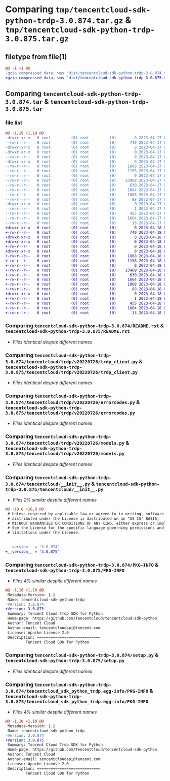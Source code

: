 # Comparing `tmp/tencentcloud-sdk-python-trdp-3.0.874.tar.gz` & `tmp/tencentcloud-sdk-python-trdp-3.0.875.tar.gz`

## filetype from file(1)

```diff
@@ -1 +1 @@
-gzip compressed data, was "dist/tencentcloud-sdk-python-trdp-3.0.874.tar", last modified: Mon Apr 17 00:52:56 2023, max compression
+gzip compressed data, was "dist/tencentcloud-sdk-python-trdp-3.0.875.tar", last modified: Tue Apr 18 01:00:40 2023, max compression
```

## Comparing `tencentcloud-sdk-python-trdp-3.0.874.tar` & `tencentcloud-sdk-python-trdp-3.0.875.tar`

### file list

```diff
@@ -1,19 +1,19 @@
-drwxr-xr-x   0 root         (0) root         (0)        0 2023-04-17 00:52:56.000000 tencentcloud-sdk-python-trdp-3.0.874/
--rw-r--r--   0 root         (0) root         (0)      740 2023-04-17 00:52:56.000000 tencentcloud-sdk-python-trdp-3.0.874/README.rst
-drwxr-xr-x   0 root         (0) root         (0)        0 2023-04-17 00:52:56.000000 tencentcloud-sdk-python-trdp-3.0.874/tencentcloud/
-drwxr-xr-x   0 root         (0) root         (0)        0 2023-04-17 00:52:56.000000 tencentcloud-sdk-python-trdp-3.0.874/tencentcloud/trdp/
--rw-r--r--   0 root         (0) root         (0)        0 2023-04-17 00:52:56.000000 tencentcloud-sdk-python-trdp-3.0.874/tencentcloud/trdp/__init__.py
-drwxr-xr-x   0 root         (0) root         (0)        0 2023-04-17 00:52:56.000000 tencentcloud-sdk-python-trdp-3.0.874/tencentcloud/trdp/v20220726/
--rw-r--r--   0 root         (0) root         (0)     1868 2023-04-17 00:52:56.000000 tencentcloud-sdk-python-trdp-3.0.874/tencentcloud/trdp/v20220726/trdp_client.py
--rw-r--r--   0 root         (0) root         (0)     1158 2023-04-17 00:52:56.000000 tencentcloud-sdk-python-trdp-3.0.874/tencentcloud/trdp/v20220726/errorcodes.py
--rw-r--r--   0 root         (0) root         (0)        0 2023-04-17 00:52:56.000000 tencentcloud-sdk-python-trdp-3.0.874/tencentcloud/trdp/v20220726/__init__.py
--rw-r--r--   0 root         (0) root         (0)    23469 2023-04-17 00:52:56.000000 tencentcloud-sdk-python-trdp-3.0.874/tencentcloud/trdp/v20220726/models.py
--rw-r--r--   0 root         (0) root         (0)      630 2023-04-17 00:52:56.000000 tencentcloud-sdk-python-trdp-3.0.874/tencentcloud/__init__.py
--rw-r--r--   0 root         (0) root         (0)     1664 2023-04-17 00:52:56.000000 tencentcloud-sdk-python-trdp-3.0.874/PKG-INFO
--rw-r--r--   0 root         (0) root         (0)     1008 2023-04-17 00:52:56.000000 tencentcloud-sdk-python-trdp-3.0.874/setup.py
--rw-r--r--   0 root         (0) root         (0)       88 2023-04-17 00:52:56.000000 tencentcloud-sdk-python-trdp-3.0.874/setup.cfg
-drwxr-xr-x   0 root         (0) root         (0)        0 2023-04-17 00:52:56.000000 tencentcloud-sdk-python-trdp-3.0.874/tencentcloud_sdk_python_trdp.egg-info/
--rw-r--r--   0 root         (0) root         (0)        1 2023-04-17 00:52:56.000000 tencentcloud-sdk-python-trdp-3.0.874/tencentcloud_sdk_python_trdp.egg-info/dependency_links.txt
--rw-r--r--   0 root         (0) root         (0)      455 2023-04-17 00:52:56.000000 tencentcloud-sdk-python-trdp-3.0.874/tencentcloud_sdk_python_trdp.egg-info/SOURCES.txt
--rw-r--r--   0 root         (0) root         (0)     1664 2023-04-17 00:52:56.000000 tencentcloud-sdk-python-trdp-3.0.874/tencentcloud_sdk_python_trdp.egg-info/PKG-INFO
--rw-r--r--   0 root         (0) root         (0)       13 2023-04-17 00:52:56.000000 tencentcloud-sdk-python-trdp-3.0.874/tencentcloud_sdk_python_trdp.egg-info/top_level.txt
+drwxr-xr-x   0 root         (0) root         (0)        0 2023-04-18 01:00:40.000000 tencentcloud-sdk-python-trdp-3.0.875/
+-rw-r--r--   0 root         (0) root         (0)      740 2023-04-18 01:00:39.000000 tencentcloud-sdk-python-trdp-3.0.875/README.rst
+drwxr-xr-x   0 root         (0) root         (0)        0 2023-04-18 01:00:40.000000 tencentcloud-sdk-python-trdp-3.0.875/tencentcloud/
+drwxr-xr-x   0 root         (0) root         (0)        0 2023-04-18 01:00:40.000000 tencentcloud-sdk-python-trdp-3.0.875/tencentcloud/trdp/
+-rw-r--r--   0 root         (0) root         (0)        0 2023-04-18 01:00:39.000000 tencentcloud-sdk-python-trdp-3.0.875/tencentcloud/trdp/__init__.py
+drwxr-xr-x   0 root         (0) root         (0)        0 2023-04-18 01:00:40.000000 tencentcloud-sdk-python-trdp-3.0.875/tencentcloud/trdp/v20220726/
+-rw-r--r--   0 root         (0) root         (0)     1868 2023-04-18 01:00:39.000000 tencentcloud-sdk-python-trdp-3.0.875/tencentcloud/trdp/v20220726/trdp_client.py
+-rw-r--r--   0 root         (0) root         (0)     1158 2023-04-18 01:00:39.000000 tencentcloud-sdk-python-trdp-3.0.875/tencentcloud/trdp/v20220726/errorcodes.py
+-rw-r--r--   0 root         (0) root         (0)        0 2023-04-18 01:00:39.000000 tencentcloud-sdk-python-trdp-3.0.875/tencentcloud/trdp/v20220726/__init__.py
+-rw-r--r--   0 root         (0) root         (0)    23469 2023-04-18 01:00:39.000000 tencentcloud-sdk-python-trdp-3.0.875/tencentcloud/trdp/v20220726/models.py
+-rw-r--r--   0 root         (0) root         (0)      630 2023-04-18 01:00:39.000000 tencentcloud-sdk-python-trdp-3.0.875/tencentcloud/__init__.py
+-rw-r--r--   0 root         (0) root         (0)     1664 2023-04-18 01:00:40.000000 tencentcloud-sdk-python-trdp-3.0.875/PKG-INFO
+-rw-r--r--   0 root         (0) root         (0)     1008 2023-04-18 01:00:39.000000 tencentcloud-sdk-python-trdp-3.0.875/setup.py
+-rw-r--r--   0 root         (0) root         (0)       88 2023-04-18 01:00:40.000000 tencentcloud-sdk-python-trdp-3.0.875/setup.cfg
+drwxr-xr-x   0 root         (0) root         (0)        0 2023-04-18 01:00:40.000000 tencentcloud-sdk-python-trdp-3.0.875/tencentcloud_sdk_python_trdp.egg-info/
+-rw-r--r--   0 root         (0) root         (0)        1 2023-04-18 01:00:40.000000 tencentcloud-sdk-python-trdp-3.0.875/tencentcloud_sdk_python_trdp.egg-info/dependency_links.txt
+-rw-r--r--   0 root         (0) root         (0)      455 2023-04-18 01:00:40.000000 tencentcloud-sdk-python-trdp-3.0.875/tencentcloud_sdk_python_trdp.egg-info/SOURCES.txt
+-rw-r--r--   0 root         (0) root         (0)     1664 2023-04-18 01:00:40.000000 tencentcloud-sdk-python-trdp-3.0.875/tencentcloud_sdk_python_trdp.egg-info/PKG-INFO
+-rw-r--r--   0 root         (0) root         (0)       13 2023-04-18 01:00:40.000000 tencentcloud-sdk-python-trdp-3.0.875/tencentcloud_sdk_python_trdp.egg-info/top_level.txt
```

### Comparing `tencentcloud-sdk-python-trdp-3.0.874/README.rst` & `tencentcloud-sdk-python-trdp-3.0.875/README.rst`

 * *Files identical despite different names*

### Comparing `tencentcloud-sdk-python-trdp-3.0.874/tencentcloud/trdp/v20220726/trdp_client.py` & `tencentcloud-sdk-python-trdp-3.0.875/tencentcloud/trdp/v20220726/trdp_client.py`

 * *Files identical despite different names*

### Comparing `tencentcloud-sdk-python-trdp-3.0.874/tencentcloud/trdp/v20220726/errorcodes.py` & `tencentcloud-sdk-python-trdp-3.0.875/tencentcloud/trdp/v20220726/errorcodes.py`

 * *Files identical despite different names*

### Comparing `tencentcloud-sdk-python-trdp-3.0.874/tencentcloud/trdp/v20220726/models.py` & `tencentcloud-sdk-python-trdp-3.0.875/tencentcloud/trdp/v20220726/models.py`

 * *Files identical despite different names*

### Comparing `tencentcloud-sdk-python-trdp-3.0.874/tencentcloud/__init__.py` & `tencentcloud-sdk-python-trdp-3.0.875/tencentcloud/__init__.py`

 * *Files 2% similar despite different names*

```diff
@@ -10,8 +10,8 @@
 # Unless required by applicable law or agreed to in writing, software
 # distributed under the License is distributed on an "AS IS" BASIS,
 # WITHOUT WARRANTIES OR CONDITIONS OF ANY KIND, either express or implied.
 # See the License for the specific language governing permissions and
 # limitations under the License.
 
 
-__version__ = '3.0.874'
+__version__ = '3.0.875'
```

### Comparing `tencentcloud-sdk-python-trdp-3.0.874/PKG-INFO` & `tencentcloud-sdk-python-trdp-3.0.875/PKG-INFO`

 * *Files 4% similar despite different names*

```diff
@@ -1,10 +1,10 @@
 Metadata-Version: 1.1
 Name: tencentcloud-sdk-python-trdp
-Version: 3.0.874
+Version: 3.0.875
 Summary: Tencent Cloud Trdp SDK for Python
 Home-page: https://github.com/TencentCloud/tencentcloud-sdk-python
 Author: Tencent Cloud
 Author-email: tencentcloudapi@tencent.com
 License: Apache License 2.0
 Description: ============================
         Tencent Cloud SDK for Python
```

### Comparing `tencentcloud-sdk-python-trdp-3.0.874/setup.py` & `tencentcloud-sdk-python-trdp-3.0.875/setup.py`

 * *Files identical despite different names*

### Comparing `tencentcloud-sdk-python-trdp-3.0.874/tencentcloud_sdk_python_trdp.egg-info/PKG-INFO` & `tencentcloud-sdk-python-trdp-3.0.875/tencentcloud_sdk_python_trdp.egg-info/PKG-INFO`

 * *Files 4% similar despite different names*

```diff
@@ -1,10 +1,10 @@
 Metadata-Version: 1.1
 Name: tencentcloud-sdk-python-trdp
-Version: 3.0.874
+Version: 3.0.875
 Summary: Tencent Cloud Trdp SDK for Python
 Home-page: https://github.com/TencentCloud/tencentcloud-sdk-python
 Author: Tencent Cloud
 Author-email: tencentcloudapi@tencent.com
 License: Apache License 2.0
 Description: ============================
         Tencent Cloud SDK for Python
```

